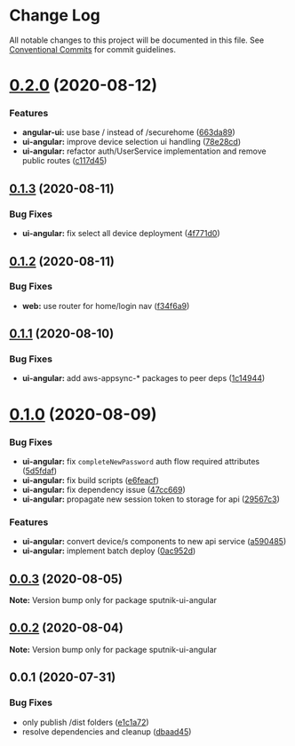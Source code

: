 # Change Log

All notable changes to this project will be documented in this file.
See [Conventional Commits](https://conventionalcommits.org) for commit guidelines.

# [0.2.0](https://git-codecommit.us-west-2.amazonaws.com/v1/repos/Deathstar/compare/sputnik-ui-angular@0.1.3...sputnik-ui-angular@0.2.0) (2020-08-12)


### Features

* **angular-ui:** use base / instead of /securehome ([663da89](https://git-codecommit.us-west-2.amazonaws.com/v1/repos/Deathstar/commits/663da89d4a2041cc23345ab71813eb83931bbddf))
* **ui-angular:** improve device selection ui handling ([78e28cd](https://git-codecommit.us-west-2.amazonaws.com/v1/repos/Deathstar/commits/78e28cdb9997a9e19226c24084983c9c79026659))
* **ui-angular:** refactor auth/UserService implementation and remove public routes ([c117d45](https://git-codecommit.us-west-2.amazonaws.com/v1/repos/Deathstar/commits/c117d459e76107ac0c6dcab535bd1794bfc2ea33))





## [0.1.3](https://git-codecommit.us-west-2.amazonaws.com/v1/repos/Deathstar/compare/sputnik-ui-angular@0.1.2...sputnik-ui-angular@0.1.3) (2020-08-11)


### Bug Fixes

* **ui-angular:** fix select all device deployment ([4f771d0](https://git-codecommit.us-west-2.amazonaws.com/v1/repos/Deathstar/commits/4f771d01b81f4bafb368c78d84554e189b20aef2))





## [0.1.2](https://git-codecommit.us-west-2.amazonaws.com/v1/repos/Deathstar/compare/sputnik-ui-angular@0.1.1...sputnik-ui-angular@0.1.2) (2020-08-11)


### Bug Fixes

* **web:** use router for home/login nav ([f34f6a9](https://git-codecommit.us-west-2.amazonaws.com/v1/repos/Deathstar/commits/f34f6a9f052f608468b3f3db8a8fe922416ac47d))





## [0.1.1](https://git-codecommit.us-west-2.amazonaws.com/v1/repos/Deathstar/compare/sputnik-ui-angular@0.1.0...sputnik-ui-angular@0.1.1) (2020-08-10)


### Bug Fixes

* **ui-angular:** add aws-appsync-* packages to peer deps ([1c14944](https://git-codecommit.us-west-2.amazonaws.com/v1/repos/Deathstar/commits/1c14944df7dca68178a368677cd0c130248a352b))





# [0.1.0](https://git-codecommit.us-west-2.amazonaws.com/v1/repos/Deathstar/compare/sputnik-ui-angular@0.0.3...sputnik-ui-angular@0.1.0) (2020-08-09)


### Bug Fixes

* **ui-angular:** fix `completeNewPassword` auth flow required attributes ([5d5fdaf](https://git-codecommit.us-west-2.amazonaws.com/v1/repos/Deathstar/commits/5d5fdaf7e4abb0ead981c6fc614d80ce7f84364c))
* **ui-angular:** fix build scripts ([e6feacf](https://git-codecommit.us-west-2.amazonaws.com/v1/repos/Deathstar/commits/e6feacfb364f5436baf6adc2dc56a891c1d68b98))
* **ui-angular:** fix dependency issue ([47cc669](https://git-codecommit.us-west-2.amazonaws.com/v1/repos/Deathstar/commits/47cc669bc2590bd1f1a53751325a5a08239d2e02))
* **ui-angular:** propagate new session token to storage for api ([29567c3](https://git-codecommit.us-west-2.amazonaws.com/v1/repos/Deathstar/commits/29567c362fbe8fff213d152c320541369d89129b))


### Features

* **ui-angular:** convert device/s components to new api service ([a590485](https://git-codecommit.us-west-2.amazonaws.com/v1/repos/Deathstar/commits/a5904850eaa9edcfb4fb7177346104b50169c110))
* **ui-angular:** implement batch deploy ([0ac952d](https://git-codecommit.us-west-2.amazonaws.com/v1/repos/Deathstar/commits/0ac952d4e1d5e67b96e4f799f2a4be735c1c70ea))





## [0.0.3](https://git-codecommit.us-west-2.amazonaws.com/v1/repos/Deathstar/compare/sputnik-ui-angular@0.0.1...sputnik-ui-angular@0.0.3) (2020-08-05)

**Note:** Version bump only for package sputnik-ui-angular





## [0.0.2](https://git-codecommit.us-west-2.amazonaws.com/v1/repos/Deathstar/compare/sputnik-ui-angular@0.0.1...sputnik-ui-angular@0.0.2) (2020-08-04)

**Note:** Version bump only for package sputnik-ui-angular





## 0.0.1 (2020-07-31)


### Bug Fixes

* only publish /dist folders ([e1c1a72](https://git-codecommit.us-west-2.amazonaws.com/v1/repos/Deathstar/commits/e1c1a720af88f336cccd7860e66636f636465fea))
* resolve dependencies and cleanup ([dbaad45](https://git-codecommit.us-west-2.amazonaws.com/v1/repos/Deathstar/commits/dbaad4561a93bfaf50b7246fd5a048912059df4f))
